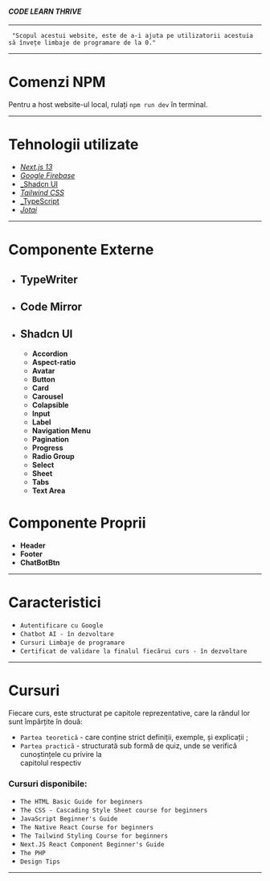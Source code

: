 #### _CODE LEARN THRIVE_

---

     "Scopul acestui website, este de a-i ajuta pe utilizatorii acestuia să învețe limbaje de programare de la 0."

---

# Comenzi NPM

Pentru a host website-ul local, rulați `npm run dev` în terminal.

---

# Tehnologii utilizate

- [_Next.js 13_](https://nextjs.org/)
- [_Google Firebase_](https://firebase.google.com/)
- [\_Shadcn UI](https://ui.shadcn.com/)
- [_Tailwind CSS_](https://tailwindcss.com/)
- [\_TypeScript](https://www.typescriptlang.org/)
- [_Jotai_](https://jotai.org/)

---

# Componente Externe

- ## **TypeWriter**
- ## Code Mirror
- ## Shadcn UI
  - **Accordion**
  - **Aspect-ratio**
  - **Avatar**
  - **Button**
  - **Card**
  - **Carousel**
  - **Colapsible**
  - **Input**
  - **Label**
  - **Navigation Menu**
  - **Pagination**
  - **Progress**
  - **Radio Group**
  - **Select**
  - **Sheet**
  - **Tabs**
  - **Text Area**

# Componente Proprii

- **Header**
- **Footer**
- **ChatBotBtn**

---

# Caracteristici

- `Autentificare cu Google`
- `Chatbot AI - în dezvoltare`
- `Cursuri Limbaje de programare`
- `Certificat de validare la finalul fiecărui curs - în dezvoltare`

---

# Cursuri

Fiecare curs, este structurat pe capitole reprezentative, care la rândul lor sunt împărțite în două:

- `Partea teoretică` - care conține strict definiții, exemple, și explicații ;
- `Partea practică` - structurată sub formă de quiz, unde se verifică cunoștințele cu privire la  
   capitolul respectiv

### Cursuri disponibile:

- `The HTML Basic Guide for beginners`
- `The CSS - Cascading Style Sheet course for beginners`
- `JavaScript Beginner's Guide`
- `The Native React Course for beginners`
- `The Tailwind Styling Course for beginners`
- `Next.JS React Component Beginner's Guide`
- `The PHP`
- `Design Tips`

---
